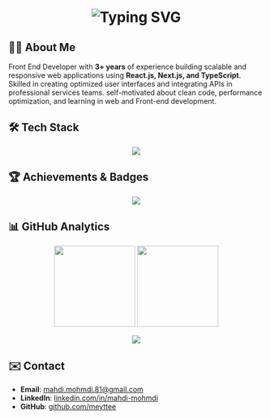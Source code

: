 <h1 align="center">
  <img src="https://readme-typing-svg.herokuapp.com?font=Comic+Relief&size=28&pause=1000&color=00F7FF&center=true&vCenter=true&width=600&lines=Mahdi+Mohammadi;Front+-+End+Developer" alt="Typing SVG" />
</h1>

## 👨‍💻 About Me
Front End Developer with <b>3+ years</b> of experience building scalable and responsive web applications using <b>React.js, Next.js, and TypeScript</b>. Skilled in creating optimized user interfaces and integrating APIs in professional services teams. self-motivated about clean code, performance optimization, and learning in web and Front-end development.

## 🛠️ Tech Stack
<p align="center">
  <img src="https://skillicons.dev/icons?i=js,ts,react,next,redux,html,css,tailwind,materialui,sass,docker,git,github,figma" />
</p>

## 🏆 Achievements & Badges
<p align="center">
  <img src="https://github-profile-trophy.vercel.app/?username=meyttee&theme=onedark&row=1&margin-w=20&margin-h=15" />
</p>

## 📊 GitHub Analytics

<p align="center">
  <img src="https://github-readme-stats.vercel.app/api?username=meyttee&show_icons=true&theme=radical&count_private=true" height="160" />
  <img src="https://github-readme-stats.vercel.app/api/top-langs/?username=meyttee&layout=compact&theme=radical&langs_count=10" height="160" />
</p>


<p align="center">
  <img src="https://github-readme-activity-graph.vercel.app/graph?username=meyttee&theme=react-dark&hide_border=true&area=true" />
</p>

## ✉️ Contact
- **Email**: mahdi.mohmdi.81@gmail.com  
- **LinkedIn**: [linkedin.com/in/mahdi-mohmdi](https://linkedin.com/in/mahdi-mohmdi)  
- **GitHub**: [github.com/meyttee](https://github.com/meyttee)  

